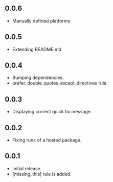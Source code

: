 ## 0.0.6

- Manually defined platforms

## 0.0.5

- Extending README.md

## 0.0.4

- Bumping dependencies.
- prefer_double_quotes_except_directives rule.

## 0.0.3

- Displaying correct quick fix message.

## 0.0.2

- Fixing runs of a hosted package.

## 0.0.1

- Initial release.
- [missing_this] rule is added.
